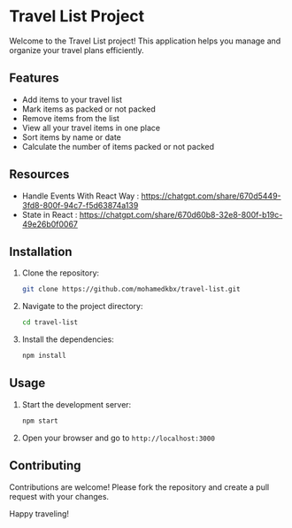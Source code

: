 # Travel List Project

Welcome to the Travel List project! This application helps you manage and organize your travel plans efficiently.

## Features

- Add items to your travel list
- Mark items as packed or not packed
- Remove items from the list
- View all your travel items in one place
- Sort items by name or date
- Calculate the number of items packed or not packed

## Resources

- Handle Events With React Way : https://chatgpt.com/share/670d5449-3fd8-800f-94c7-f5d63874a139
- State in React : https://chatgpt.com/share/670d60b8-32e8-800f-b19c-49e26b0f0067

## Installation

1. Clone the repository:
   ```bash
   git clone https://github.com/mohamedkbx/travel-list.git
   ```
2. Navigate to the project directory:
   ```bash
   cd travel-list
   ```
3. Install the dependencies:
   ```bash
   npm install
   ```

## Usage

1. Start the development server:
   ```bash
   npm start
   ```
2. Open your browser and go to `http://localhost:3000`

## Contributing

Contributions are welcome! Please fork the repository and create a pull request with your changes.

Happy traveling!
